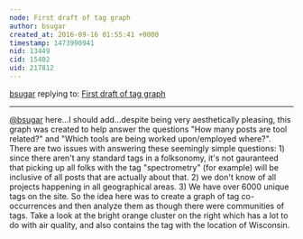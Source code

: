 ```yaml
---
node: First draft of tag graph
author: bsugar
created_at: 2016-09-16 01:55:41 +0000
timestamp: 1473990941
nid: 13449
cid: 15402
uid: 217812
---
```




[bsugar](../profile/bsugar) replying to: [First draft of tag graph](../notes/liz/09-15-2016/first-draft-of-tag-graph)

----
[@bsugar](/profile/bsugar) here...I should add...despite being very aesthetically pleasing, this graph was created to help answer the questions "How many posts are tool related?" and "Which tools are being worked upon/employed where?".  There are two issues with answering these seemingly simple questions:  1) since there aren't any standard tags in a folksonomy, it's not gauranteed that picking up all folks with the tag "spectrometry" (for example) will be inclusive of all posts that are actually about that.  2) we don't know of all projects happening in all geographical areas.  3) We have over 6000 unique tags on the site.  So the idea here was to create a graph of tag co-occurrences and then analyze them as though there were communities of tags.  Take a look at the bright orange cluster on the right which has a lot to do with air quality, and also contains the tag with the location of Wisconsin. 